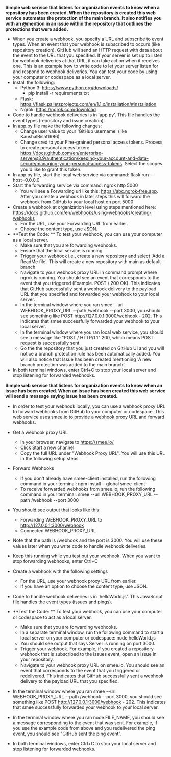 **Simple web service that listens for organization events to know when a repository has been created. When the repository is created this web service automates the protection of the main branch. It also notifies you with an @mention in an issue within the repository that outlines the protections that were added.**

- When you create a webhook, you specify a URL and subscribe to event types. When an event that your webhook is subscribed to occurs (like repository creation), GitHub will send an HTTP request with data about the event to the URL that you specified. If your server is set up to listen for webhook deliveries at that URL, it can take action when it receives one. This is an example how to write code to let your server listen for and respond to webhook deliveries. You can test your code by using your computer or codespace as a local server.
- Install the following:
  - Python 3: https://www.python.org/downloads/
      - pip install -r requirements.txt        
  - Flask: https://flask.palletsprojects.com/en/1.1.x/installation/#installation
  - Ngrok: https://ngrok.com/download
- Code to handle webhook deliveries is in 'app.py'. This file handles the event types (repository and issue creation).
- In app.py file make the following changes:
  - Change user value to your 'GitHub username' (like KaushalBisht1986)
  - Change cred to your Fine-grained personal access tokens. Process to create personal access token: https://docs.github.com/en/enterprise-server@3.9/authentication/keeping-your-account-and-data-secure/managing-your-personal-access-tokens. Select the scopes you'd like to grant this token.
- In app.py file, start the local web service via command: flask run --host=0.0.0.0
- Start the forwarding service via command: ngrok http 5000
    - You will see a Forwarding url like this: https://abc.ngrok-free.app. After you create a webhook in later steps this will forward the webhook from GitHub to your local host on port 5000
- Create a webhook at organization level using steps mentioned here: https://docs.github.com/en/webhooks/using-webhooks/creating-webhooks
    - For the URL, use your Forwarding URL from earlier.
    - Choose the content type, use JSON.
- **Test the Code: ** To test your webhook, you can use your computer as a local server.
    - Make sure that you are forwarding webhooks.
    - Ensure that the local service is running
    - Trigger your webhook i.e., create a new repository and select 'Add a ReadMe file'. This will create a new repository with main as default branch 
    - Navigate to your webhook proxy URL in command prompt where ngrok is running. You should see an event that corresponds to the event that you triggered (Example. POST / 200 OK). This indicates that GitHub successfully sent a webhook delivery to the payload URL that you specified and  forwarded your webhook to your local server.
    - In the terminal window where you ran smee --url WEBHOOK_PROXY_URL --path /webhook --port 3000, you should see something like POST http://127.0.0.1:3000/webhook - 202. 
This indicates that smee successfully forwarded your webhook to your local server.
    - In the terminal window where you ran local web service, you should see a message like "POST / HTTP/1.1" 200, which means POST request is successfully sent
    - Go the the repository that you just created on GitHub UI and you will notice a branch protection rule has been automatically added. You will also notice that Issue has been created mentioning 'A new branch protection was added to the main branch.'  
- In both terminal windows, enter Ctrl+C to stop your local server and stop listening for forwarded webhooks.

**Simple web service that listens for organization events to know when an issue has been created. When an issue has been created this web service will send a message saying issue has been created.**
 
- In order to test your webhook locally, you can use a webhook proxy URL to forward webhooks from GitHub to your computer or codespace. This web service uses smee.io to provide a webhook proxy URL and forward webhooks.
- Get a webhook proxy URL
    - In your browser, navigate to https://smee.io/
    - Click Start a new channel
    - Copy the full URL under "Webhook Proxy URL". You will use this URL in the following setup steps.
- Forward Webhooks
    - If you don't already have smee-client installed, run the following command in your terminal: npm install --global smee-client
    - To receive forwarded webhooks from smee.io, run the following command in your terminal: smee --url WEBHOOK_PROXY_URL --path /webhook --port 3000
- You should see output that looks like this:
    - Forwarding WEBHOOK_PROXY_URL to http://127.0.0.1:3000/webhook
    - Connected WEBHOOK_PROXY_URL
- Note that the path is /webhook and the port is 3000. You will use these values later when you write code to handle webhook deliveries.
- Keep this running while you test out your webhook. When you want to stop forwarding webhooks, enter Ctrl+C

- Create a webhook with the following settings
    - For the URL, use your webhook proxy URL from earlier.
    - If you have an option to choose the content type, use JSON.

- Code to handle webhook deliveries is in 'helloWorld.js'. This JavaScript file handles the event types (issues and pings).
- **Test the Code: ** To test your webhook, you can use your computer or codespace to act as a local server.
    - Make sure that you are forwarding webhooks.
    - In a separate terminal window, run the following command to start a local server on your computer or codespace: node helloWorld.js
    - You should see output that says Server is running on port 3000.
    - Trigger your webhook. For example, if you created a repository webhook that is subscribed to the issues event, open an issue in your repository.
    - Navigate to your webhook proxy URL on smee.io. You should see an event that corresponds to the event that you triggered or redelivered. This indicates 
that GitHub successfully sent a webhook delivery to the payload URL that you specified.
- In the terminal window where you ran smee --url WEBHOOK_PROXY_URL --path /webhook --port 3000, you should see something like POST http://127.0.0.1:3000/webhook - 202. 
This indicates that smee successfully forwarded your webhook to your local server.
- In the terminal window where you ran node FILE_NAME, you should see a message corresponding to the event that was sent. For example, if you use the example code from 
above and you redelivered the ping event, you should see "GitHub sent the ping event".
- In both terminal windows, enter Ctrl+C to stop your local server and stop listening for forwarded webhooks.
